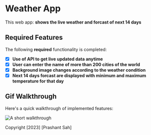 # Weather App

This web app: **shows the live weather and forcast of next 14 days**

## Required Features

The following **required** functionality is completed:

- [x] **Use of API to get live updated data anytime**
- [x] **User can enter the name of more than 200 cities of the world**
- [x] **Background image changes according to the weather condition**
- [x] **Next 14 days forcast are displayed with minimum and maximum temperature for that day**

## Gif Walkthrough

Here's a quick walkthrough of implemented features:

![A short walkthrough](src/assets/weatherApp.gif)


Copyright [2023] [Prashant Sah]
